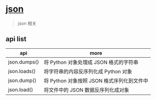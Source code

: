 # [json](https://docs.python.org/zh-cn/3/library/json.html)

> json 相关

## api list

| api          | more                                       |
| ------------ | ------------------------------------------ |
| json.dumps() | 将 Python 对象处理成 JSON 格式的字符串     |
| json.loads() | 将字符串的内容反序列化成 Python 对象       |
| json.dump()  | 将 Python 对象按照 JSON 格式序列化到文件中 |
| json.load()  | 将文件中的 JSON 数据反序列化成对象         |
